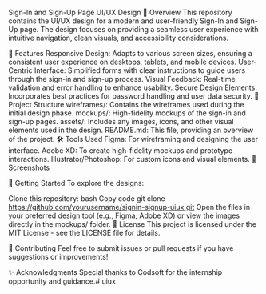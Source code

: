 Sign-In and Sign-Up Page UI/UX Design
🚀 Overview
This repository contains the UI/UX design for a modern and user-friendly Sign-In and Sign-Up page. The design focuses on providing a seamless user experience with intuitive navigation, clean visuals, and accessibility considerations.

🎨 Features
Responsive Design: Adapts to various screen sizes, ensuring a consistent user experience on desktops, tablets, and mobile devices.
User-Centric Interface: Simplified forms with clear instructions to guide users through the sign-in and sign-up process.
Visual Feedback: Real-time validation and error handling to enhance usability.
Secure Design Elements: Incorporates best practices for password handling and user data security.
📂 Project Structure
wireframes/: Contains the wireframes used during the initial design phase.
mockups/: High-fidelity mockups of the sign-in and sign-up pages.
assets/: Includes any images, icons, and other visual elements used in the design.
README.md: This file, providing an overview of the project.
🛠️ Tools Used
Figma: For wireframing and designing the user interface.
Adobe XD: To create high-fidelity mockups and prototype interactions.
Illustrator/Photoshop: For custom icons and visual elements.
📸 Screenshots


🚀 Getting Started
To explore the designs:

Clone this repository:
bash
Copy code
git clone https://github.com/yourusername/signin-signup-uiux.git
Open the files in your preferred design tool (e.g., Figma, Adobe XD) or view the images directly in the mockups/ folder.
📝 License
This project is licensed under the MIT License - see the LICENSE file for details.

🤝 Contributing
Feel free to submit issues or pull requests if you have suggestions or improvements!

✨ Acknowledgments
Special thanks to Codsoft for the internship opportunity and guidance.# uiux
